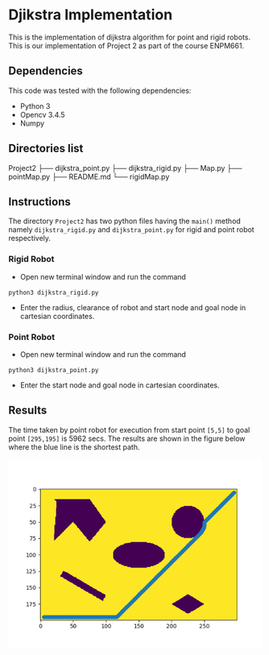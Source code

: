 # Djikstra Implementation 

This is the implementation of dijkstra algorithm for point and rigid robots. This is our implementation of Project 2 as part of the course ENPM661.

## Dependencies
This code was tested with the following dependencies:
- Python 3
- Opencv 3.4.5
- Numpy

## Directories list

Project2
├── dijkstra_point.py
├── dijkstra_rigid.py
├── Map.py
├── pointMap.py
├── README.md
└── rigidMap.py



## Instructions

The directory `Project2` has two python files having the `main()` method namely `dijkstra_rigid.py` and `dijkstra_point.py` for rigid and point robot respectively.

### Rigid Robot
- Open new terminal window and run the command
```
python3 dijkstra_rigid.py
```  
- Enter the radius, clearance of robot and start node and goal node in cartesian coordinates.

### Point Robot
- Open new terminal window and run the command
```
python3 dijkstra_point.py
```  
- Enter the start node and goal node in cartesian coordinates.

## Results

The time taken by point robot for execution from start point `[5,5]` to goal point `[295,195]` is 5962 secs. The results are shown in the figure below where the blue line is the shortest path.

![Result](./Results/result.png "Point Robot Shortest Path")

